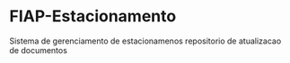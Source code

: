 # FIAP-Estacionamento
Sistema de gerenciamento de estacionamenos
repositorio de atualizacao de documentos
